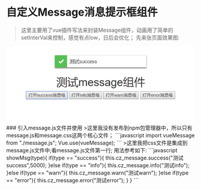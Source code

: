 # 自定义Message消息提示框组件
>这里主要用了vue插件写法来封装Message组件，动画用了简单的setInterVal来控制，感觉有点low，日后会优化；
>先来张页面效果图:
<img src="https://github.com/song199210/cz_message/blob/master/images/home123.png" alt="home123" />
### 引入message.js文件并使用
>这里我没有发布到npm包管理器中，所以只有message.js和message.css这两个核心文件；
```javascript
import vueMessage from "./message.js";
Vue.use(vueMessage);
```
>这里我把css文件是集成到message.js文件中;看message.js文件第一行;
用法参考如下:
```javascript
showMsg(type){
    if(type == "success"){
        this.cz_message.success("测试success",5000);
    }else if(type == "info"){
        this.cz_message.info("测试info");
    }else if(type == "warn"){
        this.cz_message.warn("测试warn");
    }else if(type == "error"){
        this.cz_message.error("测试error");
    }
}
```